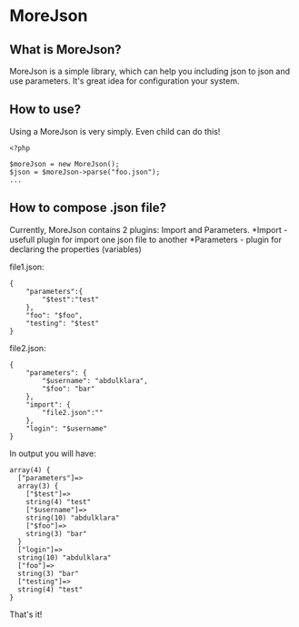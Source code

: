MoreJson
========


What is MoreJson?
-----------------

MoreJson is a simple library, which can help you including json to json and use parameters. It's great idea for configuration your system.

How to use?
-----------

Using a MoreJson is very simply. Even child can do this!


```
<?php

$moreJson = new MoreJson();
$json = $moreJson->parse("foo.json");
...
```

How to compose .json file?
--------------------------

Currently, MoreJson contains 2 plugins: Import and Parameters.
*Import - usefull plugin for import one json file to another
*Parameters - plugin for declaring the properties (variables)

file1.json:
```
{
	"parameters":{
		"$test":"test"
	},
	"foo": "$foo",
	"testing": "$test"
}
```
file2.json:
```
{
	"parameters": {
		"$username": "abdulklara",
		"$foo": "bar"
	},
	"import": {
		"file2.json":""
	},
	"login": "$username"
}
```

In output you will have:
```
array(4) {
  ["parameters"]=>
  array(3) {
    ["$test"]=>
    string(4) "test"
    ["$username"]=>
    string(10) "abdulklara"
    ["$foo"]=>
    string(3) "bar"
  }
  ["login"]=>
  string(10) "abdulklara"
  ["foo"]=>
  string(3) "bar"
  ["testing"]=>
  string(4) "test"
}
```

That's it!
